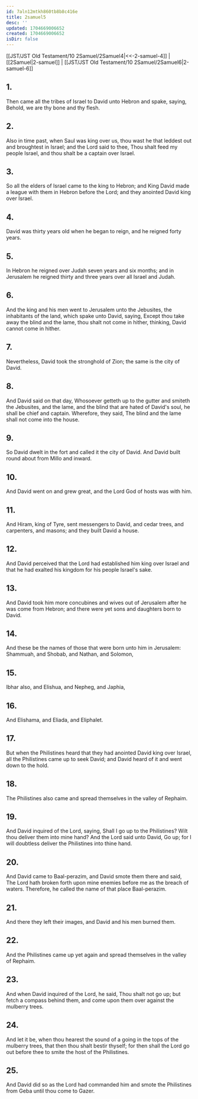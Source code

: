 ```yaml
---
id: 7aln12mtkh860tb8b8c416e
title: 2samuel5
desc: ''
updated: 1704669006652
created: 1704669006652
isDir: false
---
```

[[JST/JST Old Testament/10 2Samuel/2Samuel4|<<-2-samuel-4]] | [[2Samuel|2-samuel]] | [[JST/JST Old Testament/10 2Samuel/2Samuel6|2-samuel-6]]
## 1.
Then came all the tribes of Israel to David unto Hebron and spake, saying, Behold, we are thy bone and thy flesh.
## 2.
Also in time past, when Saul was king over us, thou wast he that leddest out and broughtest in Israel; and the Lord said to thee, Thou shalt feed my people Israel, and thou shalt be a captain over Israel.
## 3.
So all the elders of Israel came to the king to Hebron; and King David made a league with them in Hebron before the Lord; and they anointed David king over Israel.
## 4.
David was thirty years old when he began to reign, and he reigned forty years.
## 5.
In Hebron he reigned over Judah seven years and six months; and in Jerusalem he reigned thirty and three years over all Israel and Judah.
## 6.
And the king and his men went to Jerusalem unto the Jebusites, the inhabitants of the land, which spake unto David, saying, Except thou take away the blind and the lame, thou shalt not come in hither, thinking, David cannot come in hither.
## 7.
Nevertheless, David took the stronghold of Zion; the same is the city of David.
## 8.
And David said on that day, Whosoever getteth up to the gutter and smiteth the Jebusites, and the lame, and the blind that are hated of David\'s soul, he shall be chief and captain. Wherefore, they said, The blind and the lame shall not come into the house.
## 9.
So David dwelt in the fort and called it the city of David. And David built round about from Millo and inward.
## 10.
And David went on and grew great, and the Lord God of hosts was with him.
## 11.
And Hiram, king of Tyre, sent messengers to David, and cedar trees, and carpenters, and masons; and they built David a house.
## 12.
And David perceived that the Lord had established him king over Israel and that he had exalted his kingdom for his people Israel\'s sake.
## 13.
And David took him more concubines and wives out of Jerusalem after he was come from Hebron; and there were yet sons and daughters born to David.
## 14.
And these be the names of those that were born unto him in Jerusalem: Shammuah, and Shobab, and Nathan, and Solomon,
## 15.
Ibhar also, and Elishua, and Nepheg, and Japhia,
## 16.
And Elishama, and Eliada, and Eliphalet.
## 17.
But when the Philistines heard that they had anointed David king over Israel, all the Philistines came up to seek David; and David heard of it and went down to the hold.
## 18.
The Philistines also came and spread themselves in the valley of Rephaim.
## 19.
And David inquired of the Lord, saying, Shall I go up to the Philistines? Wilt thou deliver them into mine hand? And the Lord said unto David, Go up; for I will doubtless deliver the Philistines into thine hand.
## 20.
And David came to Baal-perazim, and David smote them there and said, The Lord hath broken forth upon mine enemies before me as the breach of waters. Therefore, he called the name of that place Baal-perazim.
## 21.
And there they left their images, and David and his men burned them.
## 22.
And the Philistines came up yet again and spread themselves in the valley of Rephaim.
## 23.
And when David inquired of the Lord, he said, Thou shalt not go up; but fetch a compass behind them, and come upon them over against the mulberry trees.
## 24.
And let it be, when thou hearest the sound of a going in the tops of the mulberry trees, that then thou shalt bestir thyself; for then shall the Lord go out before thee to smite the host of the Philistines.
## 25.
And David did so as the Lord had commanded him and smote the Philistines from Geba until thou come to Gazer.

